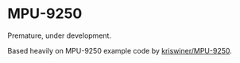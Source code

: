 # MPU-9250

Premature, under development.

Based heavily on MPU-9250 example code by [kriswiner/MPU-9250](https://github.com/kriswiner/MPU-9250).


